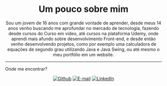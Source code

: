 <h1 align="center">Um pouco sobre mim</h1>

   <p align="center"> Sou um jovem de 16 anos com grande vontade de aprender, desde meus 14 anos venho buscando me aprofundar no mercado de tecnologia, fazendo desde cursos do Curso em vídeo, até cursos na plataforma Udemy, onde aprendi mais afundo sobre desenvolvimento Front-end, e desde então venho desenvolvendo projetos, como por exemplo uma calculadora de equações de segundo grau utilizando Java e Java Swing, ou até mesmo o meu portfólio em um website. </p>

<hr>
 <p>Onde me encontrar?</p>
 <div align="center">

 [![Github](https://img.shields.io/badge/Github-000?style=for-the-badge&logo=Github&logoColor=fffff)](https://github.com/lucasbennerzt) [![E-mail](https://img.shields.io/badge/-Email-000?style=for-the-badge&logo=microsoft-outlook&logoColor=White)](mailto:lucasgcbennertz@gmail.com) [![LinkedIn](https://img.shields.io/badge/LinkedIn-0077B5?style=for-the-badge&logo=linkedin&logoColor=white)](https://www.linkedin.com/in/lucas-bennertz/)
</div>